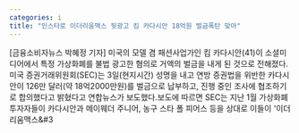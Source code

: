 ```yaml
---
categories: i
title: "인스타로 이더리움맥스 뒷광고 킴 카다시안 18억원 벌금폭탄 맞아"
---
```

[금융소비자뉴스 박혜정 기자] 미국의 모델 겸 패션사업가인 킴 카다시안(41)이 소셜미디어에서 특정 가상화폐를 불법 광고한 혐의로 거액의 벌금을 내게 된 것으로 전해졌다.미국 증권거래위원회(SEC)는 3일(현지시간) 성명을 내고 연방 증권법을 위반한 카다시안이 126만 달러(약 18억2000만원)를 벌금으로 납부하고, 진행 중인 조사에 협조하기로 합의했다고 밝혔다고 연합뉴스가 보도했다.보도에 따르면 SEC는 지난 1월 가상화폐 투자자들이 카다시안과 메이웨더 주니어, 농구 스타 폴 피어스 등을 상대로 이들이 &#39;이더리움맥스&#3